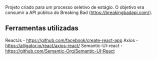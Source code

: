 Projeto criado para um processo seletivo de estágio. O objetivo era consumir a API pública do Breaking Bad (https://breakingbadapi.com/).

## Ferramentas utilizadas

ReactJs - https://github.com/facebook/create-react-app
Axios - https://alligator.io/react/axios-react/
Semantic-UI-react - https://github.com/Semantic-Org/Semantic-UI-React


